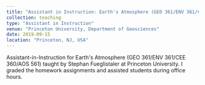 ```yaml
---
title: "Assistant in Instruction: Earth's Atmosphere (GEO 361/ENV 361/CEE 360/AOS 561)"
collection: teaching
type: "Assistant in Instruction"
venue: "Princeton University, Department of Geosciences"
date: 2019-09-15
location: "Princeton, NJ, USA"
---
```


Assistant-in-Instruction for Earth's Atmosphere (GEO 361/ENV 361/CEE 360/AOS 561) taught by Stephan Fueglistaler at Princeton University. I graded the homework assignments and assisted students during office hours.
